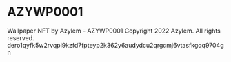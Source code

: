 # AZYWP0001
Wallpaper NFT by Azylem - AZYWP0001
Copyright 2022 Azylem. All rights reserved.
dero1qyfk5w2rvqpl9kzfd7fpteyp2k362y6audydcu2qrgcmj6vtasfkgqq9704gn
